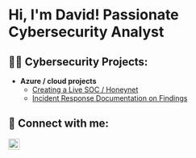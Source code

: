 <h1>Hi, I'm David! Passionate Cybersecurity Analyst
<h2>👨‍💻 Cybersecurity Projects:</h2>

- <b>Azure / cloud projects</b>
  - [Creating a Live SOC / Honeynet](https://github.com/Davidcyberman/SOC)
  - [Incident Response Documentation on Findings](https://github.com/Davidcyberman/Incident-Response-Documentation-on-Findings)



<h2> 🤳 Connect with me:</h2>

[<img align="left" alt="JoshMadakor | LinkedIn" width="22px" src="https://cdn.jsdelivr.net/npm/simple-icons@v3/icons/linkedin.svg" />][linkedin]

[linkedin]: (https://www.linkedin.com/in/davidbmcnair/)



